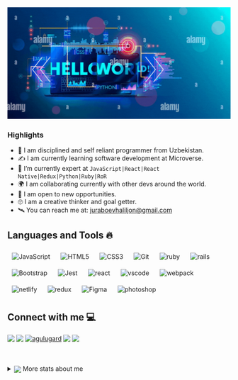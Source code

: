 <div align = "center">
<img width="" height = "" src="./im_haliljon.gif" alt="cover" />
</div>

<h3 align="left">Highlights</h3>

- 👨 I am disciplined and self reliant programmer from Uzbekistan.
- ✍ I am currently learning software development at Microverse.
- 🦾 I’m currently expert at `JavaScript|React|React Native|Redux|Python|Ruby|RoR`
- 🌍 I am collaborating currently with other devs around the world.
- 🏢 I am open to new opportunities.
- 🙄 I am a creative thinker and goal getter.
- 🛰 You can reach me at: juraboevhaliljon@gmail.com


<h2 > Languages and Tools 🔥  </h2>
<div align="left">  
<img style="margin: 10px" src="https://skillicons.dev/icons?i=js" alt="JavaScript"  width="40px" /> 
<img style="margin: 10px" src="https://skillicons.dev/icons?i=html" alt="HTML5"  width="40px" />  
<img style="margin: 10px" src="https://skillicons.dev/icons?i=css" alt="CSS3"  width="40px" />  
<img style="margin: 10px" src="https://skillicons.dev/icons?i=git" alt="Git"  width="40px" />    
<img style="margin: 10px" src="https://skillicons.dev/icons?i=ruby" alt="ruby"  width="40px" height="40px" />
<img style="margin: 10px" src="https://skillicons.dev/icons?i=rails" alt="rails"  width="40px" height="40px" />
<img style="margin: 10px" src="https://profilinator.rishav.dev/skills-assets/bootstrap-plain.svg" alt="Bootstrap"  width="40px" />  
<img style="margin: 10px" src="https://skillicons.dev/icons?i=jest" alt="Jest"  width="40px" height="40px" />  
<img style="margin: 10px" src="https://skillicons.dev/icons?i=react" alt="react"  width="40px" height="40px" />
<img style="margin: 10px" src="https://skillicons.dev/icons?i=vscode" alt="vscode"  width="40px" height="40px" />
<img style="margin: 10px" src="https://skillicons.dev/icons?i=webpack" alt="webpack"  width="40px" height="40px" />
<img style="margin: 10px" src="https://skillicons.dev/icons?i=netlify" alt="netlify"  width="40px" height="40px" />
<img style="margin: 10px" src="https://skillicons.dev/icons?i=redux" alt="redux"  width="40px" height="40px" />
 <img style="margin: 10px" src="https://skillicons.dev/icons?i=figma" alt="Figma"  width="40px" /> 
<img style="margin: 10px" src="https://skillicons.dev/icons?i=ps" alt="photoshop"  width="40px" /> 
</div>

<h2 > Connect with me  💻</h2>
<a href = 'https://www.linkedin.com/in/juraboev-haliljon'> <img width = '32px' align= 'center' src="https://skillicons.dev/icons?i=linkedin"/></a>
<a href = 'https://twitter.com/haliljon1'> <img width = '32px' align= 'center' src="https://skillicons.dev/icons?i=twitter"/></a>
<a href = 'https://www.hackerrank.com/juraboevhaliljon'> <img align="center" src="https://raw.githubusercontent.com/rahuldkjain/github-profile-readme-generator/master/src/images/icons/Social/hackerrank.svg" alt="agulugard" height="30" width="40" /></a>
<a href = 'https://www.instagram.com/ufarzandi/'> <img width = '32px' align= 'center' src="https://skillicons.dev/icons?i=instagram"/></a>
<a href = 'https://www.facebook.com/profile.php?id=100006680568888'> <img width = '32px' align= 'center' src="https://skillicons.dev/icons?i=facebook"/></a>
<br></br>
<br></br>
<details>
<summary><img align ="center" src="https://raw.githubusercontent.com/alexnaiman/alexnaiman/master/resources/stats.png" width="35px" /> More stats about me</summary>

<img align ="center" src="https://github-readme-stats.vercel.app/api?username=haliljon&theme=tokyonight&show_icons=true"/>
<img align ="center" src="https://github-readme-stats.vercel.app/api/top-langs/?username=haliljon&theme=tokyonight&show_icons=true"/>
<img align="center" src="https://github-readme-streak-stats.herokuapp.com/?user=haliljon&&theme=tokyonight&show_icons=true" alt="haliljon-streak-status" />

</details>
